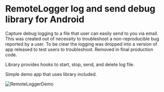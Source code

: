 RemoteLogger log and send debug library for Android
===========================================

Capture debug logging to a file that user can easily send to you via email.  This was created out of necessity to troubleshoot a non-reproducible bug reported by a user.  To be clear the logging was dropped into a version of app released to test users to troubleshoot.  Removed in final production code.

Library provides hooks to start, stop, send, and delete log file.

Simple demo app that uses library included.

![RemoteLoggerDemo](https://github.com/sschendel/RemoteLogger/blob/master/docs/sc1.png?raw=true)